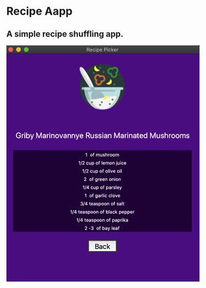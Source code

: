 # Recipe Aapp

## A simple recipe shuffling app.

<div class="container">
    <div class="row">
        <div class="main-page">
            <im src="./assets/pic1_main.png" alt="Image 1" />
        </div>
        <div class="recipe-page">
            <img src="./assets/pic2_recipe.png" alt="Image 1" />
        </div>
    </div>
</div>
